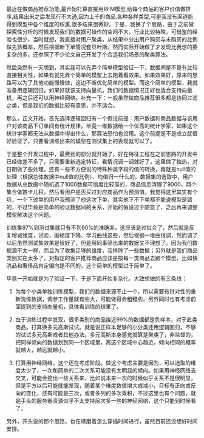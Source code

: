 最近在做商品推荐功能,最开始打算直接用RFM模型,给每个商品的客户价值做排序,结果出来之后发现行不大通,因为上千的商品,各种各样类型,可是我没有渠道能得到模型中各个维度的权重,很多结果很微妙。于是，我换了个思路，由于之前做探索性分析的时候发现我们的数据可操作的空间不大，行业比较特殊，可借鉴的经验也很少，当时就想，我直接对用户聚类，从结果中分出用户购买与未购买的比例做先验概率，然后根据新下单情况套贝叶斯。然而实际开始做了才发现比我想的要复杂的多，还参照了不少论文自己开发了个合适我们场景的聚类算法。   

然后突然有一天想到，其实我可以先弄个简单模型验证一下，数据间是不是有比较直接相关性，如果有就先弄个简单的模型上去跑着看效果。如果效果好，原来的思路可以为了其他功能慢慢做，这边不断优化简单的模型。而这个简单的模型，我就准备用逻辑回归，如果好就该支持向量机，我们的数据情况正好也适合支持向量机，再之后还可以用神经网络。补充一下：一般虽然做商品推荐很多都是协同过滤之类，但是我们的数据比较有意思，并不适合。     

那么，正文开始，首先选择逻辑回归有一个假设前提：用户数据和商品数据与该用户对该商品下订单间有统计规律。毕竟一堆数据给一个优秀的统计学家，如果这个统计学家都无法从数据中得出什么，那算法恐怕也没用。这个前提是不是成立就很好验证了，只要看训练出来的模型在测试集上的表现就可以了。

于是整个开发过程中，最费劲的部分就开始了，好在特征工程在之前思路的开发中已经做差不多了，只需要重新选定特征，看情况调一调就好了。这里做了独热，对日期做了些处理，还有一些不方便说的特殊种类字段的值的转换，再就是null值的处理（根据总体数据中null值的比例）、均值归一什么的。数据集的选取中，用户数据从总数据中随机选了1000数据可信度比较高的，商品信息清理了9000，两个集合做笛卡儿积，然后看用户是否买过对应商品作为预测值。我觉得这里其实有个坑，一个下过单的用户我预测了他这次下单，其实他下不下单都不能说模型是错的，不过毕竟是简单的验证数据间的关系，开始的假设过于随意了，之后再来调整模型解决这个问题。

训练集97%到测试集就只有不到90%的准确率，这应该是过拟合了，然后就是反复增减维度，试验，画梯度下降、学习曲线这些，然后根据一堆曲线调，然而调了以后虽然测试集效果是很好了，但是用同事筛出来的数据又不理想了。因为我们数据源不太一样，而且为了收集足够的维度，我排除了一些数据；另外就是我们商品类别实在太多了，对指定的客户推荐商品应该是按每一类商品去跑个模型，比如快消品和奢侈品肯定偏向是不同的，这个简单的模型过于简单了。

毕竟一开始就是为了验证一下，于是下面开始复杂化。大致想做的有三条线：

1. 为每个小类单独训练模型，我们的数据来源不止一个，所以需要有针对性的重新洗练数据，调参工作量就有些大，可能做得会粗糙些。另外同时也有考虑前面提到的支持向量机，具体看训练的结果了。

2. 由于训练过程中发现，很多类别的商品接近99%的数据都是负样本，对于此类商品，打算换多元高斯试试。就是说正样本足够的小分类还用逻辑回归，不够的试试多元高斯或者其他办法。多元高斯本身感觉就算是聚类了，非监督的，把同样倾向的数据划到同一个区域里，离这个区域中心越近，倾向相同的概率就越大，越远就越小。

3. 打算用神经网络，这个还在考虑阶段。做这个考虑主要是因为，可以选取的维度太少了，一次和简单的二次关系可能没有太明显的倾向。如果用神经网络去交叉，可能会挖出一些关系来，比如说本来一次的时候似乎关系不是很明显，但是平方以后可能就能发现，随着某个维度数值增大或减小，目标有正向或反向的变化，还有可能是三次，或者多列的多次乘积，不过这里也有个问题，就是手头的服务器资源似乎不太支持层次多一些的神经网络，这个只能到时候看了。

另外，开头说的那个思路，也在琢磨着怎么穿插时间进行，虽然目前还没想好时间安排。
